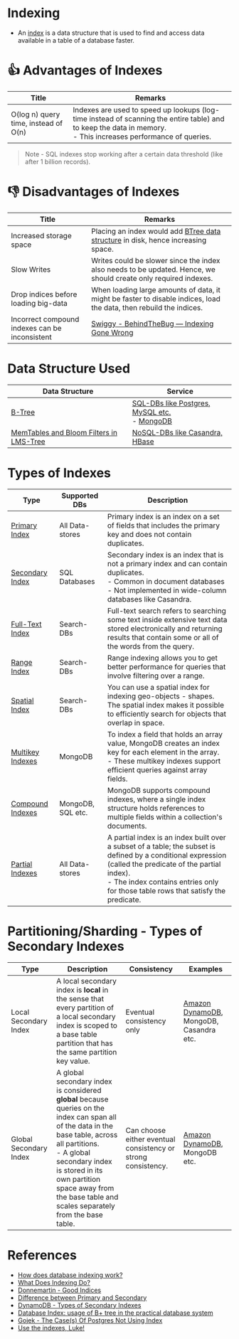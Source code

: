 # Indexing
- An [index](https://www.geeksforgeeks.org/indexing-in-databases-set-1/) is a data structure that is used to find and access data available in a table of a database faster.

# :+1: Advantages of Indexes

| Title                                | Remarks                                                                                                                                                                            |
|--------------------------------------|------------------------------------------------------------------------------------------------------------------------------------------------------------------------------------|
| O(log n) query time, instead of O(n) | Indexes are used to speed up lookups (log-time instead of scanning the entire table) and to keep the data in memory. <br/>- This increases performance of queries.                 |

> Note - SQL indexes stop working after a certain data threshold (like after 1 billion records).

# :-1: Disadvantages of Indexes

| Title                                          | Remarks                                                                                                               |
|------------------------------------------------|-----------------------------------------------------------------------------------------------------------------------|
| Increased storage space                        | Placing an index would add [BTree data structure](BTree.md) in disk, hence increasing space.                                  |
| Slow Writes                                    | Writes could be slower since the index also needs to be updated. Hence, we should create only required indexes.       |
| Drop indices before loading big-data           | When loading large amounts of data, it might be faster to disable indices, load the data, then rebuild the indices.   |
| Incorrect compound indexes can be inconsistent | [Swiggy - BehindTheBug — Indexing Gone Wrong](https://bytes.swiggy.com/behindthebug-indexing-gone-wrong-6b4d682fd805) |

# Data Structure Used

| Data Structure                                        | Service                                                                                                                |
|-------------------------------------------------------|------------------------------------------------------------------------------------------------------------------------|
| [B-Tree](BTree.md)                                    | [SQL-DBs like Postgres, MySQL etc.](../7_SQL-Databases/Readme.md)<br/>- [MongoDB](../10_Document-Databases/MongoAtlas/Readme.md) |
| [MemTables and Bloom Filters in LMS-Tree](LSMTree.md) | [NoSQL-DBs like Casandra, HBase](../11_WideColumn-Databases)                                                           |

# Types of Indexes

| Type                                                                                                          | Supported DBs     | Description                                                                                                                                                                                                                                        |
|---------------------------------------------------------------------------------------------------------------|-------------------|----------------------------------------------------------------------------------------------------------------------------------------------------------------------------------------------------------------------------------------------------|
| [Primary Index](https://pediaa.com/what-is-the-difference-between-primary-and-secondary-index/)               | All Data-stores   | Primary index is an index on a set of fields that includes the primary key and does not contain duplicates.                                                                                                                                        |
| [Secondary Index](https://pediaa.com/what-is-the-difference-between-primary-and-secondary-index/)             | SQL Databases     | Secondary index is an index that is not a primary index and can contain duplicates.<br/>- Common in document databases<br/>- Not implemented in wide-column databases like Casandra.                                                               |
| [Full-Text Index](https://www.mongodb.com/basics/full-text-search)                                            | Search-DBs        | Full-text search refers to searching some text inside extensive text data stored electronically and returning results that contain some or all of the words from the query.                                                                        |
| [Range Index](https://docs.pinot.apache.org/basics/indexing/range-index)                                      | Search-DBs        | Range indexing allows you to get better performance for queries that involve filtering over a range.                                                                                                                                               |
| [Spatial Index](https://stackoverflow.com/questions/2256364/what-is-a-spatial-index-and-when-should-i-use-it) | Search-DBs        | You can use a spatial index for indexing geo-objects - shapes. The spatial index makes it possible to efficiently search for objects that overlap in space.                                                                                        |
| [Multikey Indexes](https://www.mongodb.com/docs/manual/core/index-multikey/)                                  | MongoDB           | To index a field that holds an array value, MongoDB creates an index key for each element in the array. <br/>- These multikey indexes support efficient queries against array fields.                                                              |
| [Compound Indexes](https://www.mongodb.com/docs/manual/core/index-compound/)                                  | MongoDB, SQL etc. | MongoDB supports compound indexes, where a single index structure holds references to multiple fields within a collection's documents.                                                                                                             |
| [Partial Indexes](https://www.postgresql.org/docs/current/indexes-partial.html)                               | All Data-stores   | A partial index is an index built over a subset of a table; the subset is defined by a conditional expression (called the predicate of the partial index). <br/>- The index contains entries only for those table rows that satisfy the predicate. |

# Partitioning/Sharding - Types of Secondary Indexes

| Type                   | Description                                                                                                                                                                                                                                                                               | Consistency                                                   | Examples                                                                                                   |
|------------------------|-------------------------------------------------------------------------------------------------------------------------------------------------------------------------------------------------------------------------------------------------------------------------------------------|---------------------------------------------------------------|------------------------------------------------------------------------------------------------------------|
| Local Secondary Index  | A local secondary index is **local** in the sense that every partition of a local secondary index is scoped to a base table partition that has the same partition key value.                                                                                                              | Eventual consistency only                                     | [Amazon DynamoDB](../../2_AWS/1_DatabaseServices/AmazonDynamoDB/Readme.md), MongoDB, Casandra etc. |
| Global Secondary Index | A global secondary index is considered **global** because queries on the index can span all of the data in the base table, across all partitions.<br/>- A global secondary index is stored in its own partition space away from the base table and scales separately from the base table. | Can choose either eventual consistency or strong consistency. | [Amazon DynamoDB](../../2_AWS/1_DatabaseServices/AmazonDynamoDB/Readme.md), MongoDB etc.           |

# References
- [How does database indexing work?](https://stackoverflow.com/questions/1108/how-does-database-indexing-work)
- [What Does Indexing Do?](https://chartio.com/learn/databases/how-does-indexing-work/)
- [Donnemartin - Good Indices](https://github.com/donnemartin/system-design-primer#use-good-indices)
- [Difference between Primary and Secondary](https://pediaa.com/what-is-the-difference-between-primary-and-secondary-index/)
- [DynamoDB - Types of Secondary Indexes](https://docs.aws.amazon.com/amazondynamodb/latest/developerguide/SecondaryIndexes.html)
- [Database Index: usage of B+ tree in the practical database system](https://www.callibrity.com/blog/database-index-usage-of-b-tree-in-the-practical-database-system)
- [Gojek - The Case(s) Of Postgres Not Using Index](https://www.gojek.io/blog/the-case-s-of-postgres-not-using-index)
- [Use the indexes, Luke!](https://use-the-index-luke.com/sql/preface)